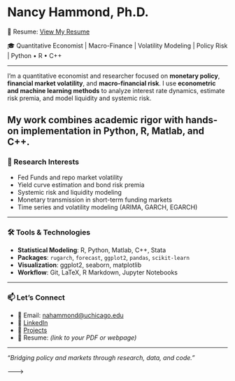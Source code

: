 # Nancy Hammond, Ph.D.
📄 Resume: [View My Resume](https://github.com/nhammond36/nhammond36/raw/main/Nancy_Hammond_cv.pdf)

🎓 Quantitative Economist | Macro-Finance | Volatility Modeling | Policy Risk | Python • R • C++

---
I’m a quantitative economist and researcher focused on **monetary policy**, **financial market volatility**, and **macro-financial risk**. I use **econometric and machine learning methods** to analyze interest rate dynamics, estimate risk premia, and model liquidity and systemic risk.

My work combines academic rigor with hands-on implementation in **Python**, **R**, **Matlab**, and **C++**.
---

### 🔬 Research Interests

- Fed Funds and repo market volatility  
- Yield curve estimation and bond risk premia  
- Systemic risk and liquidity modeling  
- Monetary transmission in short-term funding markets  
- Time series and volatility modeling (ARIMA, GARCH, EGARCH)

---

### 🛠️ Tools & Technologies

- **Statistical Modeling**: R, Python, Matlab, C++, Stata  
- **Packages**: `rugarch`, `forecast`, `ggplot2`, `pandas`, `scikit-learn`  
- **Visualization**: ggplot2, seaborn, matplotlib  
- **Workflow**: Git, LaTeX, R Markdown, Jupyter Notebooks

---

### 📫 Let’s Connect

- 📧 Email: nahammond@uchicago.edu  
- 🔗 [LinkedIn](https://linkedin.com/in/nahammondphd)  
- 🔬 [Projects](https://github.com/nhammond36?tab=repositories)  
- 📄 Resume: _(link to your PDF or webpage)_

---

_“Bridging policy and markets through research, data, and code.”_

--->




